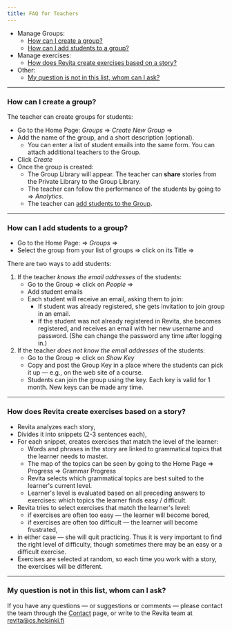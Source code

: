 ```yaml
---
title: FAQ for Teachers
---
```


* Manage Groups:
    * [How can I create a group?](#how-can-i-create-a-group)
    * [How can I add students to a group?](#how-can-i-add-students-to-a-group)
* Manage exercises:
    * [How does Revita create exercises based on a story?](how-does-revita-create-exercises-based-on-a-story)
* Other:
    * [My question is not in this list, whom can I ask?](#my-question-is-not-in-this-list-whom-can-i-ask)

<!-- table of contents created by Adrian Bonnet, see https://Relex12.github.io/Markdown-Table-of-Contents for more -->



____________________________________________________________________________
### How can I create a group?

The teacher can create groups for students:

* Go to the Home Page:  _Groups_ ⇒  _Create New Group_ ⇒
* Add the name of the group, and a short description (optional).
    * You can enter a list of student emails into the same form.  You can attach additional teachers to the Group.
* Click _Create_
* Once the group is created:
    * The Group Library will appear.  The teacher can **share** stories from the Private Library to the Group Library.
    * The teacher can follow the performance of the students by going to ⇒ _Analytics_.
    * The teacher can [add students to the Group](#how-can-i-add-students-to-a-group).



____________________________________________________________________________
### How can I add students to a group?

* Go to the Home Page: ⇒  _Groups_ ⇒
* Select the group from your list of groups ⇒ click on its Title ⇒

There are two ways to add students:
1. If the teacher _knows the email addresses_ of the students:
    * Go to the Group ⇒ click on _People_ ⇒
    * Add student emails
    * Each student will receive an email, asking them to join:
        * If student was already registered, she gets invitation to join group in an email.<!--- (unless teacher is MASTER-OF-DOMAIN...) --->
        * If the student was not already registered in Revita, she becomes registered, and receives an email with her new username and password. (She can change the password any time after logging in.)
1. If the teacher _does not know the email addresses_ of the students:
    * Go to the Group ⇒ click on _Show Key_
    * Copy and post the Group Key in a place where the students can pick it up — e.g., on the web site of a course.
    * Students can join the group using the key.  Each key is valid for 1 month.  New keys can be made any time.

<!--- 

* **Recommended**: a more direct way to add students is to go to the Management  tab in the Teacher's Groups view, and click Show group key — the key is a long sequence of letters.  The key can be given to the students, who use it to join the group themselves.

* Recommended **for schools / universities**: A teacher can request the status of "Master of Domain" by contacting the Revita Team.  A "Master" can add students within the school email domain, without invitation. 

--->
  

____________________________________________________________________________
### How does Revita create exercises based on a story?

- Revita analyzes each story,
- Divides it into snippets (2-3 sentences each),
- For each snippet, creates exercises that match the level of the learner:
    - Words and phrases in the story are linked to grammatical topics that the learner needs to master.
    - The map of the topics can be seen by going to the Home Page ⇒ Progress ⇒ Grammar Progress
    - Revita selects which grammatical topics are best suited to the learner's current level.
    - Learner's level is evaluated based on all preceding answers to exercises: which topics the learner finds easy / difficult.
- Revita tries to select exercises that match the learner's level:
    - if exercises are often too easy — the learner will become bored,
    - if exercises are often too difficult — the learner will become frustrated,
- in either case — she will quit practicing. Thus it is very important to find the right level of difficulty, though sometimes there may be an easy or a difficult exercise.
- Exercises are selected at random, so each time you work with a story, the exercises will be different.



<!---
* [Как ревита создает упражнения на основе текста ?](#как-ревита-создает-упражнения-на-основе-текста-)
--->

<!---
____________________________________________________________________________
### Как Ревита создает упражнения на основе текста ?

Ревита анализирует каждый тескт, разбивает его на кусочки (примерно 2-3 предложения), и для каждого кусочка создает упражнения, настроенные на уровень ученика:

1. Все фразы и слова в тексте связаны с лингвистическими конструктами, которые ученик должен усвоить.  Схему конструктов можно увидеть в настройках, нажав "Настройки" ⇒ "Настройки обучения".  Конструкты могут быть включены / отключены в ручном режиме, или (более рекоммендуемо) оставить все конструкты включенными, и предоставить Ревите возможность выбирать подходящие конструкты в соответствии с уровнем знаний ученика. <br/><br/>
Уровень ученика оценивается на основе всех предыдущих ответов на упражнения — какие конструкты для ученика проще, какие сложнее.
1. Ревита старается подбирать упражнения, в среднем  подходящие для ученика по уровню:

   * если упражнения слишком просты слишком часто, ученику наскучит, и он бросит занятия,
   * если упражнения слишком сложны слишком часто, ученик будет перегружен, и бросит занятия.
Поэтому очень важно, чтобы уровень упражнений оптимально соответствовал уровню ученика в среднем — т.е. ученик может получать очень сложные или очень простые упражнения, но это случается редко.
1. Упражнения выбираются из текста случайным образом, так что при каждом прохождении текста, уражнения будут новыми — это позволяет многократно упражняться с одним и тем же текстом, и делает упражнения более разнообразными и менее скучными.
--->


____________________________________________________________________________
### My question is not in this list, whom can I ask?

If you have any questions — or suggestions or comments — please contact the team through the <u>Contact</u> page, or write to the Revita team at  revita@cs.helsinki.fi
